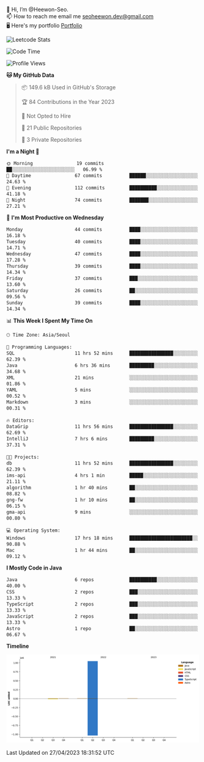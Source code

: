 👋 Hi, I’m @Heewon-Seo.  
📫 How to reach me email me seoheewon.dev@gmail.com   
🖥 Here's my portfolio [Portfolio](https://haileynotes.notion.site/HEEWON-SEO-f98fe97412ee4a6a94fd24fe6832f84c)

![Leetcode Stats](https://leetcode.card.workers.dev/?username=Heewon-Seo)

 <!--START_SECTION:waka-->
![Code Time](http://img.shields.io/badge/Code%20Time-421%20hrs%2037%20mins-blue)

![Profile Views](http://img.shields.io/badge/Profile%20Views-0-blue)

**🐱 My GitHub Data** 

> 📦 149.6 kB Used in GitHub's Storage 
 > 
> 🏆 84 Contributions in the Year 2023
 > 
> 🚫 Not Opted to Hire
 > 
> 📜 21 Public Repositories 
 > 
> 🔑 3 Private Repositories 
 > 
**I'm a Night 🦉** 

```text
🌞 Morning                19 commits          ██░░░░░░░░░░░░░░░░░░░░░░░   06.99 % 
🌆 Daytime                67 commits          ██████░░░░░░░░░░░░░░░░░░░   24.63 % 
🌃 Evening                112 commits         ██████████░░░░░░░░░░░░░░░   41.18 % 
🌙 Night                  74 commits          ███████░░░░░░░░░░░░░░░░░░   27.21 % 
```
📅 **I'm Most Productive on Wednesday** 

```text
Monday                   44 commits          ████░░░░░░░░░░░░░░░░░░░░░   16.18 % 
Tuesday                  40 commits          ████░░░░░░░░░░░░░░░░░░░░░   14.71 % 
Wednesday                47 commits          ████░░░░░░░░░░░░░░░░░░░░░   17.28 % 
Thursday                 39 commits          ████░░░░░░░░░░░░░░░░░░░░░   14.34 % 
Friday                   37 commits          ███░░░░░░░░░░░░░░░░░░░░░░   13.60 % 
Saturday                 26 commits          ██░░░░░░░░░░░░░░░░░░░░░░░   09.56 % 
Sunday                   39 commits          ████░░░░░░░░░░░░░░░░░░░░░   14.34 % 
```


📊 **This Week I Spent My Time On** 

```text
🕑︎ Time Zone: Asia/Seoul

💬 Programming Languages: 
SQL                      11 hrs 52 mins      ████████████████░░░░░░░░░   62.39 % 
Java                     6 hrs 36 mins       █████████░░░░░░░░░░░░░░░░   34.68 % 
XML                      21 mins             ░░░░░░░░░░░░░░░░░░░░░░░░░   01.86 % 
YAML                     5 mins              ░░░░░░░░░░░░░░░░░░░░░░░░░   00.52 % 
Markdown                 3 mins              ░░░░░░░░░░░░░░░░░░░░░░░░░   00.31 % 

🔥 Editors: 
DataGrip                 11 hrs 56 mins      ████████████████░░░░░░░░░   62.69 % 
IntelliJ                 7 hrs 6 mins        █████████░░░░░░░░░░░░░░░░   37.31 % 

🐱‍💻 Projects: 
db                       11 hrs 52 mins      ████████████████░░░░░░░░░   62.39 % 
ims-api                  4 hrs 1 min         █████░░░░░░░░░░░░░░░░░░░░   21.11 % 
algorithm                1 hr 40 mins        ██░░░░░░░░░░░░░░░░░░░░░░░   08.82 % 
gng-fw                   1 hr 10 mins        ██░░░░░░░░░░░░░░░░░░░░░░░   06.15 % 
gma-api                  9 mins              ░░░░░░░░░░░░░░░░░░░░░░░░░   00.80 % 

💻 Operating System: 
Windows                  17 hrs 18 mins      ███████████████████████░░   90.88 % 
Mac                      1 hr 44 mins        ██░░░░░░░░░░░░░░░░░░░░░░░   09.12 % 
```

**I Mostly Code in Java** 

```text
Java                     6 repos             ██████████░░░░░░░░░░░░░░░   40.00 % 
CSS                      2 repos             ███░░░░░░░░░░░░░░░░░░░░░░   13.33 % 
TypeScript               2 repos             ███░░░░░░░░░░░░░░░░░░░░░░   13.33 % 
JavaScript               2 repos             ███░░░░░░░░░░░░░░░░░░░░░░   13.33 % 
Astro                    1 repo              ██░░░░░░░░░░░░░░░░░░░░░░░   06.67 % 
```



**Timeline**

![Lines of Code chart](https://raw.githubusercontent.com/Heewon-Seo/Heewon-Seo/main/assets/bar_graph.png)


 Last Updated on 27/04/2023 18:31:52 UTC
<!--END_SECTION:waka-->


